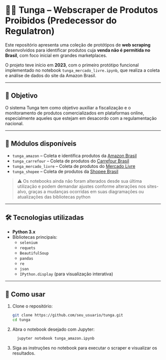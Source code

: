 # 🕵️‍♂️ Tunga – Webscraper de Produtos Proibidos (Predecessor do Regulatron)

Este repositório apresenta uma coleção de protótipos de **web scraping** desenvolvidos para identificar produtos cuja **venda não é permitida no Brasil**, com foco inicial em grandes marketplaces.

O projeto teve início em **2023**, com o primeiro protótipo funcional implementado no notebook `tunga_mercado_livre.ipynb`, que realiza a coleta e análise de dados do site da Amazon Brasil.

---

## 🎯 Objetivo

O sistema Tunga tem como objetivo auxiliar a fiscalização e o monitoramento de produtos comercializados em plataformas online, especialmente aqueles que estejam em desacordo com a regulamentação nacional.

---

## 🧩 Módulos disponíveis

- `tunga_amazon` – Coleta e identifica produtos da [Amazon Brasil](https://www.amazon.com.br)
- `tunga_carrefour` – Coleta de produtos do [Carrefour Brasil](https://www.carrefour.com.br)
- `tunga_mercado_livre` – Coleta de produtos do [Mercado Livre](https://www.mercadolivre.com.br)
- `tunga_shopee` – Coleta de produtos da [Shopee Brasil](https://shopee.com.br)

> ⚠️ Os notebooks ainda não foram alterados desde sua última utilização e podem demandar ajustes conforme alterações nos sites-alvo, graças a mudanças ocorridas em suas diagramações ou atualizações das bibliotecas python

---

## 🛠️ Tecnologias utilizadas

- **Python 3.x**
- Bibliotecas principais:
  - `selenium`
  - `requets`
  - `BeautifulSoup`
  - `pandas`
  - `re`
  - `json`
  - `IPython.display` (para visualização interativa)

---

## 🚀 Como usar

1. Clone o repositório:
   ```bash
   git clone https://github.com/seu_usuario/tunga.git
   cd tunga

2. Abra o notebook desejado com Jupyter:
   ```bash
     jupyter notebook tunga_amazon.ipynb

3. Siga as instruções no notebook para executar o scraper e visualizar os resultados.
